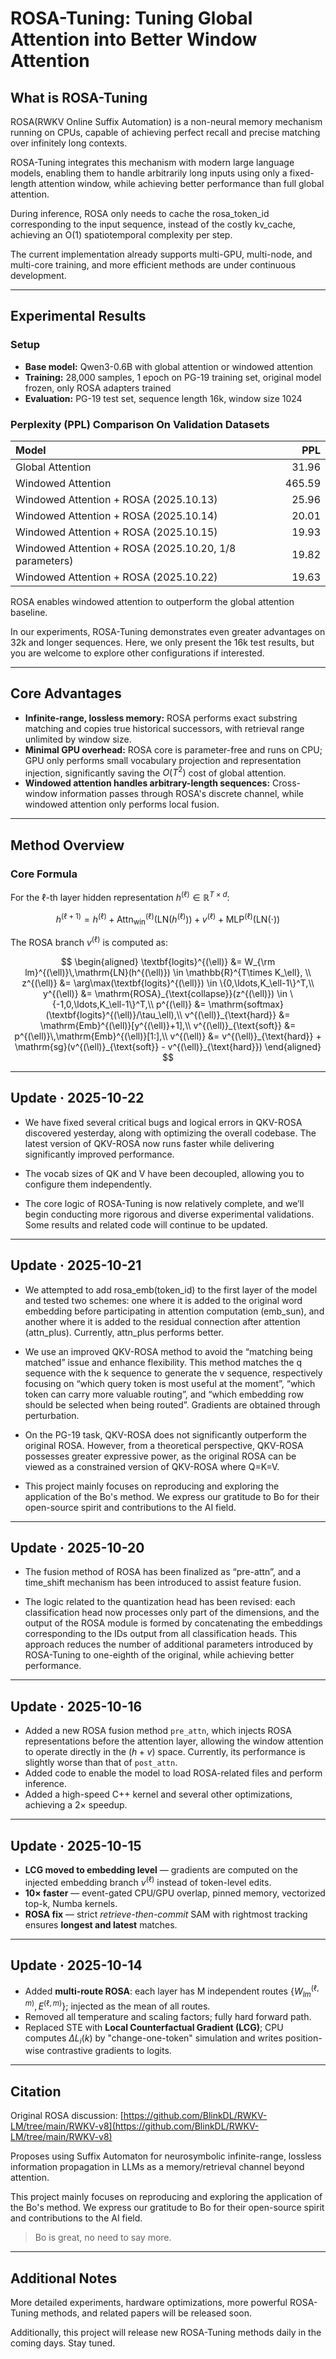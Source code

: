   # ROSA-Tuning: Tuning Global Attention into Better Window Attention

## What is ROSA-Tuning

ROSA(RWKV Online Suffix Automation) is a non-neural memory mechanism running on CPUs, capable of achieving perfect recall and precise matching over infinitely long contexts.

ROSA-Tuning integrates this mechanism with modern large language models, enabling them to handle arbitrarily long inputs using only a fixed-length attention window, while achieving better performance than full global attention.

During inference, ROSA only needs to cache the rosa_token_id corresponding to the input sequence, instead of the costly kv_cache, achieving an O(1) spatiotemporal complexity per step.

The current implementation already supports multi-GPU, multi-node, and multi-core training, and more efficient methods are under continuous development.

---

## Experimental Results

### Setup

- **Base model:** Qwen3-0.6B with global attention or windowed attention  
- **Training:** 28,000 samples, 1 epoch on PG-19 training set, original model frozen, only ROSA adapters trained  
- **Evaluation:** PG-19 test set, sequence length 16k, window size 1024  

### Perplexity (PPL) Comparison On Validation Datasets

| Model | PPL |
|:------|----:|
| Global Attention | 31.96 |
| Windowed Attention | 465.59 |
| Windowed Attention + ROSA (2025.10.13) | 25.96 |
| Windowed Attention + ROSA (2025.10.14) | 20.01 |
| Windowed Attention + ROSA (2025.10.15) | 19.93 |
| Windowed Attention + ROSA (2025.10.20, 1/8 parameters) | 19.82 |
| Windowed Attention + ROSA (2025.10.22) | 19.63 |

ROSA enables windowed attention to outperform the global attention baseline.

In our experiments, ROSA-Tuning demonstrates even greater advantages on 32k and longer sequences. Here, we only present the 16k test results, but you are welcome to explore other configurations if interested.

---

## Core Advantages

- **Infinite-range, lossless memory:** ROSA performs exact substring matching and copies true historical successors, with retrieval range unlimited by window size.  
- **Minimal GPU overhead:** ROSA core is parameter-free and runs on CPU; GPU only performs small vocabulary projection and representation injection, significantly saving the $O(T^2)$ cost of global attention.  
- **Windowed attention handles arbitrary-length sequences:** Cross-window information passes through ROSA's discrete channel, while windowed attention only performs local fusion.  


---

## Method Overview

### Core Formula

For the $\ell$-th layer hidden representation $h^{(\ell)} \in \mathbb{R}^{T\times d}$:

$$
h^{(\ell+1)} = h^{(\ell)} + \mathrm{Attn}^{(\ell)}_{\text{win}}(\mathrm{LN}(h^{(\ell)})) + v^{(\ell)} + \mathrm{MLP}^{(\ell)}(\mathrm{LN}(\cdot))
$$

The ROSA branch $v^{(\ell)}$ is computed as:

$$
\begin{aligned}
\textbf{logits}^{(\ell)} &= W_{\rm lm}^{(\ell)}\,\mathrm{LN}(h^{(\ell)}) \in \mathbb{R}^{T\times K_\ell}, \\
z^{(\ell)} &= \arg\max(\textbf{logits}^{(\ell)}) \in \{0,\ldots,K_\ell-1\}^T,\\
y^{(\ell)} &= \mathrm{ROSA}_{\text{collapse}}(z^{(\ell)}) \in \{-1,0,\ldots,K_\ell-1\}^T,\\
p^{(\ell)} &= \mathrm{softmax}(\textbf{logits}^{(\ell)}/\tau_\ell),\\
v^{(\ell)}_{\text{hard}} &= \mathrm{Emb}^{(\ell)}[y^{(\ell)}+1],\\
v^{(\ell)}_{\text{soft}} &= p^{(\ell)}\,\mathrm{Emb}^{(\ell)}[1:],\\
v^{(\ell)} &= v^{(\ell)}_{\text{hard}} + \mathrm{sg}(v^{(\ell)}_{\text{soft}} - v^{(\ell)}_{\text{hard}})
\end{aligned}
$$

---

## Update · 2025-10-22

- We have fixed several critical bugs and logical errors in QKV-ROSA discovered yesterday, along with optimizing the overall codebase. The latest version of QKV-ROSA now runs faster while delivering significantly improved performance.

- The vocab sizes of QK and V have been decoupled, allowing you to configure them independently.

- The core logic of ROSA-Tuning is now relatively complete, and we’ll begin conducting more rigorous and diverse experimental validations. Some results and related code will continue to be updated.


---

## Update · 2025-10-21

- We attempted to add rosa_emb(token_id) to the first layer of the model and tested two schemes: one where it is added to the original word embedding before participating in attention computation (emb_sun), and another where it is added to the residual connection after attention (attn_plus). Currently, attn_plus performs better.

- We use an improved QKV-ROSA method to avoid the “matching being matched” issue and enhance flexibility. This method matches the q sequence with the k sequence to generate the v sequence, respectively focusing on “which query token is most useful at the moment”, “which token can carry more valuable routing”, and “which embedding row should be selected when being routed”. Gradients are obtained through perturbation.

- On the PG-19 task, QKV-ROSA does not significantly outperform the original ROSA. However, from a theoretical perspective, QKV-ROSA possesses greater expressive power, as the original ROSA can be viewed as a constrained version of QKV-ROSA where Q=K=V.

- This project mainly focuses on reproducing and exploring the application of the Bo's method. We express our gratitude to Bo for their open-source spirit and contributions to the AI field.


---

## Update · 2025-10-20

- The fusion method of ROSA has been finalized as “pre-attn”, and a time_shift mechanism has been introduced to assist feature fusion.

- The logic related to the quantization head has been revised: each classification head now processes only part of the dimensions, and the output of the ROSA module is formed by concatenating the embeddings corresponding to the IDs output from all classification heads. This approach reduces the number of additional parameters introduced by ROSA-Tuning to one-eighth of the original, while achieving better performance.


---

## Update · 2025-10-16
- Added a new ROSA fusion method `pre_attn`, which injects ROSA representations before the attention layer, allowing the window attention to operate directly in the $(h + v)$ space.  Currently, its performance is slightly worse than that of `post_attn`.  
- Added code to enable the model to load ROSA-related files and perform inference.
- Added a high-speed C++ kernel and several other optimizations, achieving a 2× speedup.

---

## Update · 2025-10-15
- **LCG moved to embedding level** — gradients are computed on the injected embedding branch $v^{(\ell)}$ instead of token-level edits.  
- **10× faster** — event-gated CPU/GPU overlap, pinned memory, vectorized top-k, Numba kernels.  
- **ROSA fix** — strict *retrieve-then-commit* SAM with rightmost tracking ensures **longest and latest** matches.


---

## Update · 2025-10-14

- Added **multi-route ROSA**: each layer has M independent routes $\{W_{lm}^{(\ell,m)}, E^{(\ell,m)}\}$; injected as the mean of all routes.  
- Removed all temperature and scaling factors; fully hard forward path.  
- Replaced STE with **Local Counterfactual Gradient (LCG)**; CPU computes $\Delta L_i(k)$ by "change-one-token" simulation and writes position-wise contrastive gradients to logits.  


---

## Citation

Original ROSA discussion: [https://github.com/BlinkDL/RWKV-LM/tree/main/RWKV-v8](https://github.com/BlinkDL/RWKV-LM/tree/main/RWKV-v8)


Proposes using Suffix Automaton for neurosymbolic infinite-range, lossless information propagation in LLMs as a memory/retrieval channel beyond attention.

This project mainly focuses on reproducing and exploring the application of the Bo's method. We express our gratitude to Bo for their open-source spirit and contributions to the AI field.

> Bo is great, no need to say more.

---

## Additional Notes

More detailed experiments, hardware optimizations, more powerful ROSA-Tuning methods, and related papers will be released soon.  

Additionally, this project will release new ROSA-Tuning methods daily in the coming days. Stay tuned.
